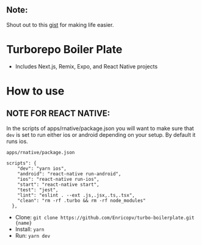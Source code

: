 ## Note:
Shout out to this [gist](https://gist.github.com/sibelius/8ca62bab78ee9644ae5caffb9f1b1ef4) for making life easier. 

# Turborepo Boiler Plate

- Includes Next.js, Remix, Expo, and React Native projects

# How to use

## NOTE FOR REACT NATIVE:

In the scripts of apps/rnative/package.json you will want to make sure that `dev` is set to run either ios or android depending on your setup. By default it runs ios.

```
apps/rnative/package.json

scripts": {
    "dev": "yarn ios",
    "android": "react-native run-android",
    "ios": "react-native run-ios",
    "start": "react-native start",
    "test": "jest",
    "lint": "eslint . --ext .js,.jsx,.ts,.tsx",
    "clean": "rm -rf .turbo && rm -rf node_modules"
  },
```



- Clone: `git clone https://github.com/Enricopv/turbo-boilerplate.git {name}`
- Install: `yarn`
- Run: `yarn dev`

